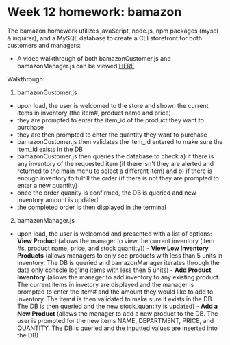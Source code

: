 # Week 12 homework: bamazon

The bamazon homework utilizes javaScript, node.js, npm packages (mysql & inquirer), and a MySQL database to create a CLI storefront for both customers and managers:

* A video walkthrough of both bamazonCustomer.js and bamazonManager.js can be viewed [HERE](https://www.youtube.com/watch?v=8vHI236OxNo)

Walkthrough:
1. bamazonCustomer.js
  - upon load, the user is welcomed to the store and shown the current items in inventory (the item#, product name and price)
  - they are prompted to enter the item_id of the product they want to purchase
  - they are then prompted to enter the quantity they want to purchase
  - bamazonCustomer.js then validates the item_id entered to make sure the item_id exists in the DB
  - bamazonCustomer.js then queries the database to check a) if there is any inventory of the requested item (if there isn't they are alerted and returned to the main menu to select a different item) and b) if there is enough inventory to fulfill the order (if there is not they are prompted to enter a new quantity)
  -  once the order quanity is confirmed, the DB is queried and new inventory amount is updated
  -  the completed order is then displayed in the terminal 

 2. bamazonManager.js
   -  upon load, the user is welcomed and presented with a list of options:
     -  **View Product** (allows the manager to view the current inventory (item #s, product name, price, and stock quantity))
     -  **View Low Inventory Products** (allows managers to only see products with less than 5 units in inventory.  The DB is queried and bamazonManager iterates through the data only console.log'ing items with less then 5 units)
     -  **Add Product Inventory** (allows the manager to add inventory to any existing product.  The current items in invetory are displayed and the manager is prompted to enter the item# and the amount they would like to add to inventory.  The item# is then validated to make sure it exists in the DB.  The DB is then queried and the new stock_quantity is updated)
     -  **Add a New Product** (allows the manager to add a new product to the DB. The user is prompted for the new items NAME, DEPARTMENT, PRICE, and QUANTITY.  The DB is queried and the inputted values are inserted into the DB)
